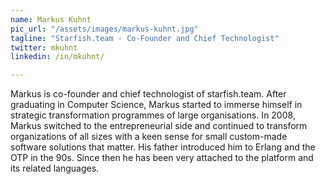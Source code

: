 ```yaml
---
name: Markus Kuhnt
pic_url: "/assets/images/markus-kuhnt.jpg"
tagline: "Starfish.team - Co-Founder and Chief Technologist"
twitter: mkuhnt
linkedin: /in/mkuhnt/

---
```

Markus is co-founder and chief technologist of starfish.team. After graduating in Computer Science, Markus started to immerse himself in strategic transformation programmes of large organisations. In 2008, Markus switched to the entrepreneurial side and continued to transform organizations of all sizes with a keen sense for small custom-made software solutions that matter.
His father introduced him to Erlang and the OTP in the 90s. Since then he has been very attached to the platform and its related languages.
